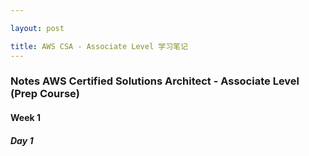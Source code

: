 ```yaml
---

layout: post

title: AWS CSA - Associate Level 学习笔记
---
```


### Notes AWS Certified Solutions Architect - Associate Level (Prep Course) 

#### Week 1

##### Day 1

